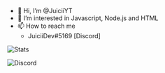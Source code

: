 - 👋 Hi, I’m @JuiciiYT
- 👀 I’m interested in Javascript, Node.js and HTML
- 📫 How to reach me
  - JuiciiDev#5169 [Discord]
 
![Stats](https://github-readme-stats.vercel.app/api?username=juiciiyt&show_icons=true&bg_color=22,4682B4,8A2BE2&title_color=fff&text_color=fff&icon_color=fff)

![Discord](https://easylanyard.glitch.me/profile/620492146406981642)
<!--- - 🌱 I’m currently learning ... --->
<!--- - 💞️ I’m looking to collaborate on ... --->
